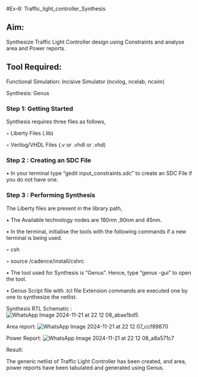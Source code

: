 #Ex-6: Traffic_light_controller_Synthesis

## Aim:

Synthesize Traffic Light Controller design using Constraints and analyse area and Power reports.

## Tool Required:

Functional Simulation: Incisive Simulator (ncvlog, ncelab, ncsim)

Synthesis: Genus

### Step 1: Getting Started

Synthesis requires three files as follows,

◦ Liberty Files (.lib)

◦ Verilog/VHDL Files (.v or .vhdl or .vhd)

### Step 2 : Creating an SDC File

•	In your terminal type “gedit input_constraints.sdc” to create an SDC File if you do not have one.

### Step 3 : Performing Synthesis

The Liberty files are present in the library path,

• The Available technology nodes are 180nm ,90nm and 45nm.

• In the terminal, initialise the tools with the following commands if a new terminal is being used.

◦ csh

◦ source /cadence/install/cshrc

• The tool used for Synthesis is “Genus”. Hence, type “genus -gui” to open the tool.

• Genus Script file with .tcl file Extension commands are executed one by one to synthesize the netlist.

Synthesis RTL Schematic :
![WhatsApp Image 2024-11-21 at 22 12 08_abae1bd5](https://github.com/user-attachments/assets/7ebeb61d-7880-4f96-9a18-00c6dc9596a7)


Area report:
![WhatsApp Image 2024-11-21 at 22 12 07_ccf89870](https://github.com/user-attachments/assets/2797812c-f076-4b44-a0f3-acd1a060967b)


Power Report:
![WhatsApp Image 2024-11-21 at 22 12 08_a8a571c7](https://github.com/user-attachments/assets/0d3355dd-a8a9-4480-a808-29e1a98d0315)


Result:

The generic netlist of Traffic Light Controller has been created, and area, power reports have been tabulated and generated using Genus.
